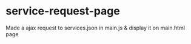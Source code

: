 # service-request-page
Made a ajax request to services.json in main.js & display it on main.html page
